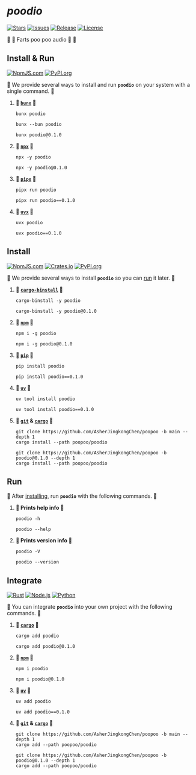 # _**poodio**_

[![Stars](https://img.shields.io/github/stars/AsherJingkongChen/poopoo?style=for-the-badge&label=stars&logo=refinedgithub&logoColor=fff&labelColor=333&color=eb4)](https://github.com/AsherJingkongChen/poopoo/stargazers)
[![Issues](https://img.shields.io/github/issues/AsherJingkongChen/poopoo?style=for-the-badge&label=issues&logo=github&logoColor=fff&labelColor=333&color=373)](https://github.com/AsherJingkongChen/poopoo/issues)
[![Release](https://img.shields.io/github/v/release/AsherJingkongChen/poopoo?filter=poodio%40*&style=for-the-badge&logo=githubactions&logoColor=7bf&labelColor=333&color=28f)](https://github.com/AsherJingkongChen/poopoo/releases?q=poodio&expanded=true)
[![License](https://img.shields.io/github/license/AsherJingkongChen/poopoo?style=for-the-badge&label=license&logo=spdx&logoColor=09f&labelColor=333&color=037)](https://github.com/AsherJingkongChen/poopoo/blob/main/LICENSE.txt)

💩 💨 Farts poo poo audio 💨 💩

## Install & Run

[![NpmJS.com](https://img.shields.io/npm/v/poodio?style=for-the-badge&label=npmjs&logo=npm&logoColor=c33&labelColor=333&color=c33)](https://www.npmjs.com/package/poodio)
[![PyPI.org](https://img.shields.io/pypi/v/poodio?style=for-the-badge&label=pypi&logo=pypi&logoColor=fc4&labelColor=333&color=37a)](https://pypi.org/project/poodio/)

💩 We provide several ways to install and run **`poodio`** on your system with a single command. 💩

1. **💩 [`bunx`](https://bun.sh/) 💩**
    ```shell
    bunx poodio
    ```
    ```shell
    bunx --bun poodio
    ```
    ```shell
    bunx poodio@0.1.0
    ```
2. **💩 [`npx`](https://nodejs.org/en/download/) 💩**
    ```shell
    npx -y poodio
    ```
    ```shell
    npx -y poodio@0.1.0
    ```
3. **💩 [`pipx`](https://pypi.org/project/pipx/) 💩**
    ```shell
    pipx run poodio
    ```
    ```shell
    pipx run poodio==0.1.0
    ```
4. **💩 [`uvx`](https://docs.astral.sh/uv/#installation) 💩**
    ```shell
    uvx poodio
    ```
    ```shell
    uvx poodio==0.1.0
    ```

## Install

[![NpmJS.com](https://img.shields.io/npm/v/poodio?style=for-the-badge&label=npmjs&logo=npm&logoColor=c33&labelColor=333&color=c33)](https://www.npmjs.com/package/poodio)
[![Crates.io](https://img.shields.io/crates/v/poodio?style=for-the-badge&label=crates&logo=docs.rs&logoColor=fc3&labelColor=333&color=fc3)](https://docs.rs/poodio)
[![PyPI.org](https://img.shields.io/pypi/v/poodio?style=for-the-badge&label=pypi&logo=pypi&logoColor=fc4&labelColor=333&color=37a)](https://pypi.org/project/poodio/)

💩 We provide several ways to install **`poodio`** so you can [run](#run) it later. 💩

1. **💩 [`cargo-binstall`](https://github.com/cargo-bins/cargo-binstall?tab=readme-ov-file#installation) 💩**
    ```shell
    cargo-binstall -y poodio
    ```
    ```shell
    cargo-binstall -y poodio@0.1.0
    ```
2. **💩 [`npm`](https://nodejs.org/en/download/) 💩**
    ```shell
    npm i -g poodio
    ```
    ```shell
    npm i -g poodio@0.1.0
    ```
3. **💩 [`pip`](https://pip.pypa.io/en/stable/installation/) 💩**
    ```shell
    pip install poodio
    ```
    ```shell
    pip install poodio==0.1.0
    ```
4. **💩 [`uv`](https://docs.astral.sh/uv/#installation) 💩**
    ```shell
    uv tool install poodio
    ```
    ```shell
    uv tool install poodio==0.1.0
    ```
5. **💩 [`git`](https://git-scm.com/downloads) & [`cargo`](https://doc.rust-lang.org/cargo/getting-started/installation.html) 💩**
    ```shell
    git clone https://github.com/AsherJingkongChen/poopoo -b main --depth 1
    cargo install --path poopoo/poodio
    ```
    ```shell
    git clone https://github.com/AsherJingkongChen/poopoo -b poodio@0.1.0 --depth 1
    cargo install --path poopoo/poodio
    ```

## Run

💩 After [installing](#install), run **`poodio`** with the following commands. 💩

1. **💩 Prints help info 💩**
    ```shell
    poodio -h
    ```
    ```shell
    poodio --help
    ```
2. **💩 Prints version info 💩**
    ```shell
    poodio -V
    ```
    ```shell
    poodio --version
    ```

## Integrate

[![Rust](https://img.shields.io/badge/rust-%e2%89%a5_1.80-d41?style=for-the-badge&logo=rust&logoColor=fff&labelColor=333)](https://www.rust-lang.org)
[![Node.js](https://img.shields.io/badge/node.js-%e2%89%a5_16-393?style=for-the-badge&logo=node.js&logoColor=6c3&labelColor=333)](https://nodejs.org/en)
[![Python](https://img.shields.io/badge/python-%e2%89%a5_3.8-37a?style=for-the-badge&logo=python&logoColor=fc4&labelColor=333)](https://www.python.org)

💩 You can integrate **`poodio`** into your own project with the following commands. 💩

1. **💩 [`cargo`](https://doc.rust-lang.org/cargo/getting-started/installation.html) 💩**
    ```shell
    cargo add poodio
    ```
    ```shell
    cargo add poodio@0.1.0
    ```
2. **💩 [`npm`](https://nodejs.org/en/download/) 💩**
    ```shell
    npm i poodio
    ```
    ```shell
    npm i poodio@0.1.0
    ```
3. **💩 [`uv`](https://docs.astral.sh/uv/#installation) 💩**
    ```shell
    uv add poodio
    ```
    ```shell
    uv add poodio==0.1.0
    ```
4. **💩 [`git`](https://git-scm.com/downloads) & [`cargo`](https://doc.rust-lang.org/cargo/getting-started/installation.html) 💩**
    ```shell
    git clone https://github.com/AsherJingkongChen/poopoo -b main --depth 1
    cargo add --path poopoo/poodio
    ```
    ```shell
    git clone https://github.com/AsherJingkongChen/poopoo -b poodio@0.1.0 --depth 1
    cargo add --path poopoo/poodio
    ```
